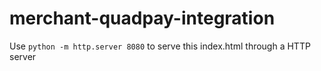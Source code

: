 # merchant-quadpay-integration

Use `python -m http.server 8080` to serve this index.html through a HTTP server
